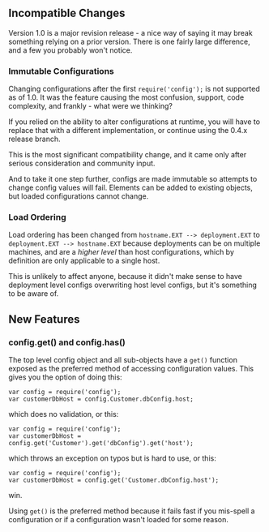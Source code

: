 ## Incompatible Changes

Version 1.0 is a major revision release - a nice way of saying it may break something relying on a prior version.  There is one fairly large difference, and a few you probably won't notice.

### Immutable Configurations

Changing configurations after the first ```require('config');``` is not supported as of 1.0.  It was the feature causing the most confusion, support, code complexity, and frankly - what were we thinking?

If you relied on the ability to alter configurations at runtime, you will have to replace that with a different implementation, or continue using the 0.4.x release branch.

This is the most significant compatibility change, and it came only after serious consideration and community input.  

And to take it one step further, configs are made immutable so attempts to change config values will fail. Elements can be added to existing objects, but loaded configurations cannot change.

### Load Ordering

Load ordering has been changed from ```hostname.EXT --> deployment.EXT``` to ```deployment.EXT --> hostname.EXT``` because deployments can be on multiple machines, and are a *higher level* than host configurations, which by definition are only applicable to a single host.

This is unlikely to affect anyone, because it didn't make sense to have deployment level configs overwriting host level configs, but it's something to be aware of.

## New Features

### config.get() and config.has()

The top level config object and all sub-objects have a ```get()``` function exposed as the preferred method of accessing configuration values.  This gives you the option of doing this:
```
var config = require('config');
var customerDbHost = config.Customer.dbConfig.host;
```
which does no validation, or this:
```
var config = require('config');
var customerDbHost = config.get('Customer').get('dbConfig').get('host');
```
which throws an exception on typos but is hard to use, or this:
```
var config = require('config');
var customerDbHost = config.get('Customer.dbConfig.host');
```
win.  

Using ```get()``` is the preferred method because it fails fast if you mis-spell a configuration or if a configuration wasn't loaded for some reason.
